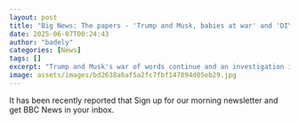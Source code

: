 ```yaml
---
layout: post
title: "Big News: The papers - 'Trump and Musk, babies at war' and 'DIY Ozempic boom'"
date: 2025-06-07T00:24:43
author: "badely"
categories: [News]
tags: []
excerpt: "Trump and Musk's war of words continue and an investigation into cheap weight-loss drugs on the black market."
image: assets/images/bd2638a6af5a2fc7fbf147894d05eb29.jpg
---
```


It has been recently reported that Sign up for our morning newsletter and get BBC News in your inbox.

